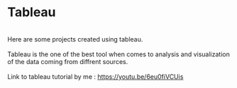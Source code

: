 # Tableau
<br>Here are some projects created using tableau.<br/>
<br> Tableau is the one of the best tool when comes to analysis and visualization of the data coming from diffrent sources.<br/>
<br> Link to tableau tutorial by me : https://youtu.be/6eu0fiVCUis <br/>
